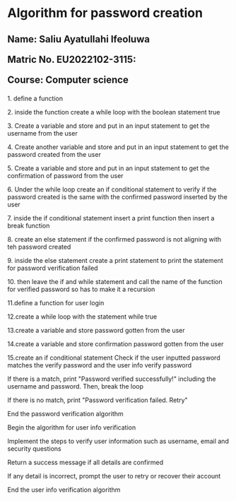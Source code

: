 <h1>Algorithm for password creation</h1>
<h2><p>Name: Saliu Ayatullahi Ifeoluwa</p>
    <p>Matric No. EU2022102-3115: </p> 
    <p>Course: Computer science</p>
</h2>
<p>1. define a function</p>
<p>2. inside the function create a while loop with the boolean statement true</p>
<p>3. Create a variable and store and put in an input statement to get the username from the user </p>
<p>4. Create another variable and store and put in an input statement to get the password created from the user </p>
<p>5. Create a variable and store and put in an input statement to get the confirmation of password from the user </p>
<p>6. Under the while loop create an if conditional statement to verify if the password created is the same with the confirmed password inserted by the user   </p>
<p>7. inside the if conditional statement insert a print function then insert a break function </p>
<p>8. create an else statement if the confirmed password is not aligning with teh password created</p>
<p>9. inside the else statement create a print statement to print the statement for password verification failed</p>
<p>10. then leave the if and while statement and call the name of the function for verified password so has to make it a recursion </p>
<p>11.define a function for user login </p>
<p>12.create a while loop with the statement while true</p>
<P>13.create a variable and store password gotten from the user</P>
<P>14.create a variable and store confirmation password gotten from the user</P>
<P>15.create an if conditional statement Check if the user inputted password matches the verify password and the user info verify password</P>
<P>If there is a match, print "Password verified successfully!" including the username and password. Then, break the loop</P>
<P>If there is no match, print "Password verification failed. Retry"</P>
<P>End the password verification algorithm</P>
<P>Begin the algorithm for user info verification</P>
<P>Implement the steps to verify user information such as username, email and security questions</P>
<P>Return a success message if all details are confirmed</P>
<P>If any detail is incorrect, prompt the user to retry or recover their account</P>
<P>End the user info verification algorithm</P>




 